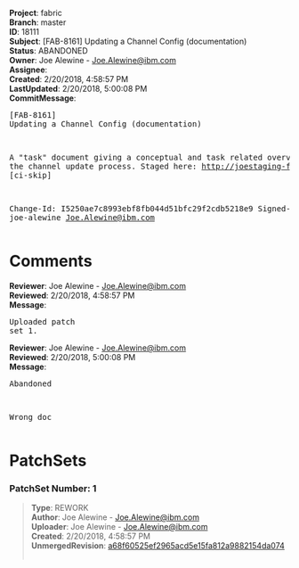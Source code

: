 <strong>Project</strong>: fabric<br><strong>Branch</strong>: master<br><strong>ID</strong>: 18111<br><strong>Subject</strong>: [FAB-8161] Updating a Channel Config (documentation)<br><strong>Status</strong>: ABANDONED<br><strong>Owner</strong>: Joe Alewine - Joe.Alewine@ibm.com<br><strong>Assignee</strong>:<br><strong>Created</strong>: 2/20/2018, 4:58:57 PM<br><strong>LastUpdated</strong>: 2/20/2018, 5:00:08 PM<br><strong>CommitMessage</strong>:<br><pre>[FAB-8161] Updating a Channel Config (documentation)

A "task" document giving a conceptual and task related overview of the
channel update process.
Staged here: http://joestaging-fabric.readthedocs.io/en/latest/config_update.html
[ci-skip]

Change-Id: I5250ae7c8993ebf8fb044d51bfc29f2cdb5218e9
Signed-off-by: joe-alewine <Joe.Alewine@ibm.com>
</pre><h1>Comments</h1><strong>Reviewer</strong>: Joe Alewine - Joe.Alewine@ibm.com<br><strong>Reviewed</strong>: 2/20/2018, 4:58:57 PM<br><strong>Message</strong>: <pre>Uploaded patch set 1.</pre><strong>Reviewer</strong>: Joe Alewine - Joe.Alewine@ibm.com<br><strong>Reviewed</strong>: 2/20/2018, 5:00:08 PM<br><strong>Message</strong>: <pre>Abandoned

Wrong doc</pre><h1>PatchSets</h1><h3>PatchSet Number: 1</h3><blockquote><strong>Type</strong>: REWORK<br><strong>Author</strong>: Joe Alewine - Joe.Alewine@ibm.com<br><strong>Uploader</strong>: Joe Alewine - Joe.Alewine@ibm.com<br><strong>Created</strong>: 2/20/2018, 4:58:57 PM<br><strong>UnmergedRevision</strong>: [a68f60525ef2965acd5e15fa812a9882154da074](https://github.com/hyperledger-gerrit-archive/fabric/commit/a68f60525ef2965acd5e15fa812a9882154da074)<br><br></blockquote>